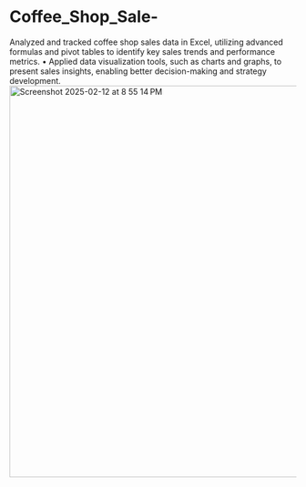 # Coffee_Shop_Sale-
 Analyzed and tracked coffee shop sales data in Excel, utilizing advanced formulas and pivot tables to identify key sales trends and performance metrics. • Applied data visualization tools, such as charts and graphs, to present sales insights, enabling better decision-making and strategy development. 
<img width="687" alt="Screenshot 2025-02-12 at 8 55 14 PM" src="https://github.com/user-attachments/assets/39ef8bd2-d231-47e1-9fac-bd0bd2158ebd" />
